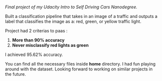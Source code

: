 *Final project of my Udacity Intro to Self Driving Cars Nanodegree.*

Built a classification pipeline that takes in an image of a traffic and outputs a label that classifies the image as a: red, green, or yellow traffic light.

Project had 2 criterias to paas :
1. **More than 90% accuracy**
2. **Never misclassify red lights as green**

I achieved 95.62% accuracy.

You can find all the necessary files inside **home** directory.
I had fun playing around with the dataset. Looking forward to working on similar projects in the future.
